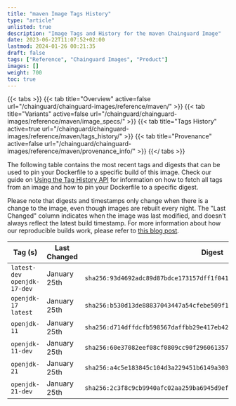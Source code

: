 ```yaml
---
title: "maven Image Tags History"
type: "article"
unlisted: true
description: "Image Tags and History for the maven Chainguard Image"
date: 2023-06-22T11:07:52+02:00
lastmod: 2024-01-26 00:21:35
draft: false
tags: ["Reference", "Chainguard Images", "Product"]
images: []
weight: 700
toc: true
---
```


{{< tabs >}}
{{< tab title="Overview" active=false url="/chainguard/chainguard-images/reference/maven/" >}}
{{< tab title="Variants" active=false url="/chainguard/chainguard-images/reference/maven/image_specs/" >}}
{{< tab title="Tags History" active=true url="/chainguard/chainguard-images/reference/maven/tags_history/" >}}
{{< tab title="Provenance" active=false url="/chainguard/chainguard-images/reference/maven/provenance_info/" >}}
{{</ tabs >}}

The following table contains the most recent tags and digests that can be used to pin your Dockerfile to a specific build of this image. Check our guide on [Using the Tag History API](/chainguard/chainguard-images/using-the-tag-history-api/) for information on how to fetch all tags from an image and how to pin your Dockerfile to a specific digest.

Please note that digests and timestamps only change when there is a change to the image, even though images are rebuilt every night. The "Last Changed" column indicates when the image was last modified, and doesn't always reflect the latest build timestamp. For more information about how our reproducible builds work, please refer to [this blog post](https://www.chainguard.dev/unchained/reproducing-chainguards-reproducible-image-builds).

| Tag (s)                        | Last Changed | Digest                                                                    |
|--------------------------------|--------------|---------------------------------------------------------------------------|
|  `latest-dev` `openjdk-17-dev` | January 25th | `sha256:93d4692adc89d87bdce173157dff1f04118f81f23d0c530f89347060a2be8f50` |
|  `openjdk-17` `latest`         | January 25th | `sha256:b530d13de88837043447a54cfebe509f1f773054bad4173cc16cbbf4cf12e4f5` |
|  `openjdk-11`                  | January 25th | `sha256:d714dffdcfb598567daffbb29e417eb429a11df44f8cbed9e694e0e08f0b36d1` |
|  `openjdk-11-dev`              | January 25th | `sha256:60e37082eef08cf0809cc90f29606135741c5d92afa210e1dadbb23fc7c9681c` |
|  `openjdk-21`                  | January 25th | `sha256:a4c5e183845c104d3a229451b6149a303b87114a3aa7b1794ceae284f8dbfd9e` |
|  `openjdk-21-dev`              | January 25th | `sha256:2c3f8c9cb9940afc02aa259ba6945d9ef628376b91d8cf9b96eec6da513546a0` |

